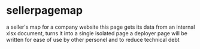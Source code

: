 # sellerpagemap
a seller's map for a company website
this page gets its data from an internal xlsx document, turns it into a single isolated page
a deployer page will be written for ease of use by other personel and to reduce technical debt
